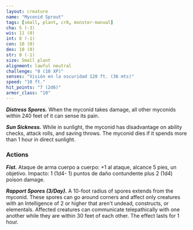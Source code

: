```yaml
---
layout: creature
name: "Myconid Sprout"
tags: [small, plant, cr0, monster-manual]
cha: 5 (-3)
wis: 11 (0)
int: 8 (-1)
con: 10 (0)
dex: 10 (0)
str: 8 (-1)
size: Small plant
alignment: lawful neutral
challenge: "0 (10 XP)"
senses: "Visión en la oscuridad 120 ft. (36 mts)"
speed: "10 ft."
hit_points: "7 (2d6)"
armor_class: "10"
---
```


***Distress Spores.*** When the myconid takes damage, all other myconids within 240 feet of it can sense its pain.

***Sun Sickness.*** While in sunlight, the myconid has disadvantage on ability checks, attack rolls, and saving throws. The myconid dies if it spends more than 1 hour in direct sunlight.

### Actions

***Fist.*** Ataque de arma cuerpo a cuerpo: +1 al ataque, alcance 5 pies, un objetivo. Impacto: 1 (1d4- 1) puntos de daño contundente plus 2 (1d4) poison damage.

***Rapport Spores (3/Day).*** A 10-foot radius of spores extends from the myconid. These spores can go around corners and affect only creatures with an Intelligence of 2 or higher that aren't undead, constructs, or elementals. Affected creatures can communicate telepathically with one another while they are within 30 feet of each other. The effect lasts for 1 hour.